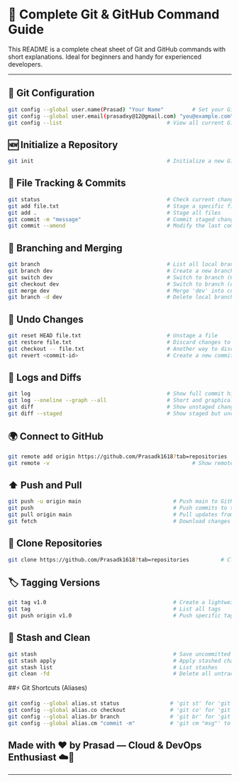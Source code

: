 # 🚀 Complete Git & GitHub Command Guide

This README is a complete cheat sheet of Git and GitHub commands with short explanations. Ideal for beginners and handy for experienced developers.

---

## 🔧 Git Configuration

```bash
git config --global user.name(Prasad) "Your Name"         # Set your Git username globally
git config --global user.email(prasadxy@12@gmail.com) "you@example.com"  # Set your Git email globally
git config --list                                 # View all current Git configs
```

## 🆕 Initialize a Repository
```bash
git init                                          # Initialize a new Git repo in current directory
```

## 📁 File Tracking & Commits
```bash
git status                                        # Check current changes and tracked files
git add file.txt                                  # Stage a specific file
git add .                                         # Stage all files
git commit -m "message"                           # Commit staged changes with a message
git commit --amend                                # Modify the last commit (message or files)
```

## 🌿 Branching and Merging
```bash
git branch                                        # List all local branches
git branch dev                                    # Create a new branch
git switch dev                                    # Switch to branch (Git 2.23+)
git checkout dev                                  # Switch to branch (older versions)
git merge dev                                     # Merge 'dev' into current branch
git branch -d dev                                 # Delete local branch
```

## 🔁 Undo Changes
```bash
git reset HEAD file.txt                           # Unstage a file
git restore file.txt                              # Discard changes to file
git checkout -- file.txt                          # Another way to discard changes
git revert <commit-id>                            # Create a new commit that undoes a commit
```

## 📜 Logs and Diffs
```bash
git log                                           # Show full commit history
git log --oneline --graph --all                   # Short and graphical log
git diff                                          # Show unstaged changes
git diff --staged                                 # Show staged but uncommitted changes
```

## 🌍 Connect to GitHub
```bash
git remote add origin https://github.com/Prasadk1618?tab=repositories   # Add remote repo
git remote -v                                             # Show remote connections
```

## ⬆️ Push and Pull
```bash
git push -u origin main                             # Push main to GitHub and set tracking
git push                                            # Push commits to tracked branch
git pull origin main                                # Pull updates from GitHub
git fetch                                           # Download changes without merging
```

## 🔄 Clone Repositories
```bash
git clone https://github.com/Prasadk1618?tab=repositories          # Clone GitHub repo to local machine
```

## 🏷️ Tagging Versions
```bash
git tag v1.0                                        # Create a lightweight tag
git tag                                             # List all tags
git push origin v1.0                                # Push specific tag to remote
```

## 🧪 Stash and Clean
```bash
git stash                                           # Save uncommitted changes temporarily
git stash apply                                     # Apply stashed changes
git stash list                                      # List stashes
git clean -fd                                       # Delete all untracked files and directories
```

##⚡ Git Shortcuts (Aliases)
```bash
git config --global alias.st status                # 'git st' for 'git status'
git config --global alias.co checkout              # 'git co' for 'git checkout'
git config --global alias.br branch                # 'git br' for 'git branch'
git config --global alias.cm "commit -m"           # 'git cm "msg"' to commit faster
```
## Made with ❤️ by Prasad — Cloud & DevOps Enthusiast ☁️🚀

---
